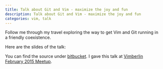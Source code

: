 ```yaml
---
title: Talk about Git and Vim - maximize the joy and fun
description: Talk about Git and Vim - maximize the joy and fun
categories: vim, talk
---
```


Follow me through my travel exploring the way to get Vim and Git running in a friendly coexistence.


Here are the slides of the talk:


<script async class="speakerdeck-embed" data-id="2e58f59084330132353846ef331f01f2" data-ratio="1.33159947984395" src="//speakerdeck.com/assets/embed.js"></script>


You can find the source under [bitbucket](https://bitbucket.org/wikimatze/presentations/branch/vim-and-git "bitbucket").
I gave this talk at [Vimberlin February 2015 Meetup](http://vimberlin.de/february-2015-meetup/ "Vimberlin February 2015 Meetup").


